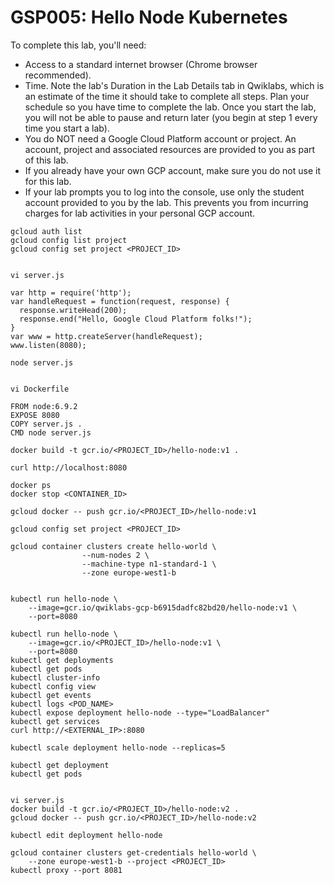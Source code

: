 # GSP005: Hello Node Kubernetes

To complete this lab, you'll need:

* Access to a standard internet browser (Chrome browser recommended).
* Time. Note the lab's Duration in the Lab Details tab in Qwiklabs, which is an estimate of the time it should take to complete all steps. Plan your schedule so you have time to complete the lab. Once you start the lab, you will not be able to pause and return later (you begin at step 1 every time you start a lab).
* You do NOT need a Google Cloud Platform account or project. An account, project and associated resources are provided to you as part of this lab.
* If you already have your own GCP account, make sure you do not use it for this lab.
* If your lab prompts you to log into the console, use only the student account provided to you by the lab. This prevents you from incurring charges for lab activities in your personal GCP account.


```
gcloud auth list
gcloud config list project
gcloud config set project <PROJECT_ID>


vi server.js

var http = require('http');
var handleRequest = function(request, response) {
  response.writeHead(200);
  response.end("Hello, Google Cloud Platform folks!");
}
var www = http.createServer(handleRequest);
www.listen(8080);

node server.js


vi Dockerfile

FROM node:6.9.2
EXPOSE 8080
COPY server.js .
CMD node server.js

docker build -t gcr.io/<PROJECT_ID>/hello-node:v1 .

curl http://localhost:8080

docker ps
docker stop <CONTAINER_ID>

gcloud docker -- push gcr.io/<PROJECT_ID>/hello-node:v1

gcloud config set project <PROJECT_ID>

gcloud container clusters create hello-world \
                --num-nodes 2 \
                --machine-type n1-standard-1 \
                --zone europe-west1-b


kubectl run hello-node \
    --image=gcr.io/qwiklabs-gcp-b6915dadfc82bd20/hello-node:v1 \
    --port=8080

kubectl run hello-node \
    --image=gcr.io/<PROJECT_ID>/hello-node:v1 \
    --port=8080
kubectl get deployments
kubectl get pods
kubectl cluster-info
kubectl config view
kubectl get events
kubectl logs <POD_NAME>
kubectl expose deployment hello-node --type="LoadBalancer"
kubectl get services
curl http://<EXTERNAL_IP>:8080

kubectl scale deployment hello-node --replicas=5

kubectl get deployment
kubectl get pods


vi server.js
docker build -t gcr.io/<PROJECT_ID>/hello-node:v2 .
gcloud docker -- push gcr.io/<PROJECT_ID>/hello-node:v2

kubectl edit deployment hello-node

gcloud container clusters get-credentials hello-world \
    --zone europe-west1-b --project <PROJECT_ID>
kubectl proxy --port 8081
```
